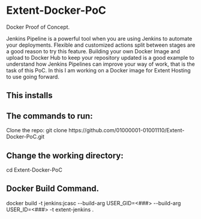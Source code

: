 # Extent-Docker-PoC


Docker Proof of Concept. 

Jenkins Pipeline is a powerful tool when you are using Jenkins to automate your deployments. Flexible and customized actions split between stages are a good reason to try this feature. Building your own Docker Image and upload to Docker Hub to keep your repository updated is a good example to understand how Jenkins Pipelines can improve your way of work, that is the task of this PoC. In this I am working on a Docker image for Extent Hosting to use going forward. 

<h2>This installs </h2>


<h2>The commands to run:</h2>
Clone the repo:  
git clone https://github.com/01000001-01001110/Extent-Docker-PoC.git

<h2>Change the working directory: </h2>
cd Extent-Docker-PoC

<h2>Docker Build Command.</h2>
docker build -t jenkins:jcasc --build-arg USER_GID=<###> --build-arg USER_ID=<###> -t extent-jenkins .
